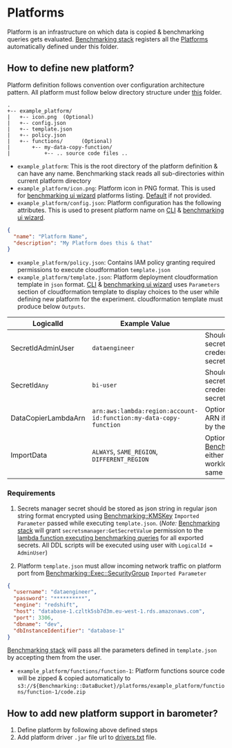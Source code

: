 # Platforms

Platform is an infrastructure on which data is copied & benchmarking queries gets evaluated. [Benchmarking stack](..)
registers all the [Platforms](.) automatically defined under this folder.

## How to define new platform?

Platform definition follows convention over configuration architecture pattern. All platform must follow below directory
structure under [this](.) folder.

```
.
+-- example_platform/
|   +-- icon.png  (Optional)
|   +-- config.json
|   +-- template.json
|   +-- policy.json
|   +-- functions/      (Optional)
|       +-- my-data-copy-function/
|           +-- .. source code files ..
```

- `example_platform`: This is the root directory of the platform definition & can have any name. Benchmarking stack
  reads all sub-directories within current platform directory
- `example_platform/icon.png`: Platform icon in PNG format. This is used for [benchmarking ui wizard](../../ui-wizard)
  platforms listing. [Default](./default.png) if not provided.
- `example_platform/config.json`: Platform configuration has the following attributes. This is used to present platform
  name on [CLI](../../cli-wizard) & [benchmarking ui wizard](../../ui-wizard).

```json
{
  "name": "Platform Name",
  "description": "My Platform does this & that"
}
```

- `example_platform/policy.json`: Contains IAM policy granting required permissions to execute
  cloudformation `template.json`
- `example_platform/template.json`: Platform deployment cloudformation template in `json`
  format. [CLI](../../cli-wizard) & [benchmarking ui wizard](../../ui-wizard) uses `Parameters` section of
  cloudformation template to display choices to the user while defining new platform for the experiment. cloudformation
  template must produce below `Outputs`.

| LogicalId           | Example Value                                                     | Notes                                                                                                                                                                            |
|---------------------|-------------------------------------------------------------------|----------------------------------------------------------------------------------------------------------------------------------------------------------------------------------|
| SecretIdAdminUser   | `dataengineer`                                                    | Should export secretId name of secret having user `dataengineer` credentials stored in secretsmanager                                                                            |
| SecretId`Any`       | `bi-user`                                                         | Should export secretId name of secret having user  `bi-user`  credentials stored in secretsmanager                                                                               |
| DataCopierLambdaArn | `arn:aws:lambda:region:account-id:function:my-data-copy-function` | Optional - data copy function ARN if data loading is supported by the platform                                                                                                   |
| ImportData          | `ALWAYS`, `SAME_REGION`, `DIFFERENT_REGION`                       | Optional - Data is imported to [Benchmarking::DataBucketName](../README.md#exported-params) either always, either when workload data bucket region is same as current or when not|

### Requirements

1. Secrets manager secret should be stored as json string in regular json string format encrypted
   using [Benchmarking::KMSKey](../README.md#exported-params) `Imported Parameter` passed while
   executing `template.json`. (*Note:* [Benchmarking stack](..) will grant `secretsmanager:GetSecretValue` permission to
   the [lambda function executing benchmarking queries](../common-functions/jdbc-query-runner) for all exported secrets.
   All DDL scripts will be executed using user with `LogicalId = AdminUser`)

2. Platform `template.json` must allow incoming network traffic on platform port
   from [Benchmarking::Exec::SecurityGroup](../README.md#exported-params) `Imported Parameter`

```json
{
  "username": "dataengineer",
  "password": "**********",
  "engine": "redshift",
  "host": "database-1.czltk5sb7d3m.eu-west-1.rds.amazonaws.com",
  "port": 3306,
  "dbname": "dev",
  "dbInstanceIdentifier": "database-1"
}
```

[Benchmarking stack](..) will pass all the parameters defined in `template.json` by accepting them from the user.

- `example_platform/functions/function-1`: Platform functions source code will be zipped & copied automatically
  to `s3://${Benchmarking::DataBucket}/platforms/example_platform/functions/function-1/code.zip`

## How to add new platform support in barometer?

1. Define platform by following above defined steps
2. Add platform driver `.jar` file url to [drivers.txt](./drivers.txt) file.
